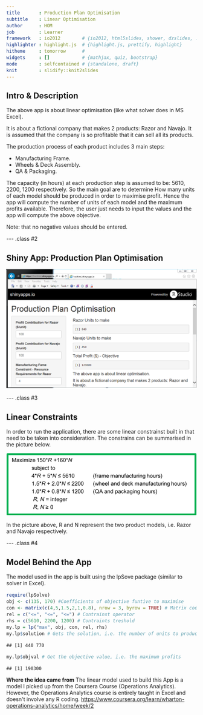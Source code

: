 ```yaml
---
title       : Production Plan Optimisation
subtitle    : Linear Optimisation
author      : HOM
job         : Learner
framework   : io2012        # {io2012, html5slides, shower, dzslides, ...}
highlighter : highlight.js  # {highlight.js, prettify, highlight}
hitheme     : tomorrow      # 
widgets     : []            # {mathjax, quiz, bootstrap}
mode        : selfcontained # {standalone, draft}
knit        : slidify::knit2slides
---
```

<style type = "text/css">
code.r{font-size: 12px;}
</style>

## Intro & Description
The above app is about linear optimisation (like what solver does in MS Excel).

It is about a fictional company that makes 2 products: Razor and Navajo. It is assumed that the company is so profitable that it can sell all its products.

The production process of each product includes 3 main steps:
- Manufacturing Frame.
- Wheels & Deck Assembly. 
- QA & Packaging.  

The capacity (in hours) at each production step is assumed to be: 5610, 2200, 1200 respectively. So the main goal are to determine How many units of each model should be produced in order to maximise profit. Hence the app will compute the number of units of each model and the maximum profits available. Therefore, the user just needs to input the values and the app will compute the above objective.

Note: that no negative values should be entered.

--- .class #2

## Shiny App: Production Plan Optimisation
![width](assets/img/AppScreenshot.PNG)

--- .class #3

## Linear Constraints

In order to run the application, there are some linear constrainst built in that need to be taken into consideration. The constrains can be summarised in the picture below.

![width](assets/img/Constraints.PNG)

In the picture above, R and N represent the two product models, i.e. Razor and Navajo respectively.

--- .class #4

## Model Behind the App

The model used in the app is built using the lpSove package (similar to solver in Excel).


```r
require(lpSolve)
obj <- c(135, 170) #Coefficients of objective funtive to maximise
con <- matrix(c(4,5,1.5,2,1,0.8), nrow = 3, byrow = TRUE) # Matrix coefficients of the constraints      
rel = c("<=", "<=", "<=") # Contrainst operator
rhs = c(5610, 2200, 1200) # Contraints treshold
my.lp = lp("max", obj, con, rel, rhs)
my.lp$solution # Gets the solution, i.e. the number of units to produce
```

```
## [1] 440 770
```

```r
my.lp$objval # Get the objective value, i.e. the maximum profits 
```

```
## [1] 190300
```

**Where the idea came from**
The linear model used to build this App is a model I picked up from the Coursera Course (Operations Analytics). However, the Operations Analytics course is entirely taught in Excel and doesn't involve any R coding. https://www.coursera.org/learn/wharton-operations-analytics/home/week/2


